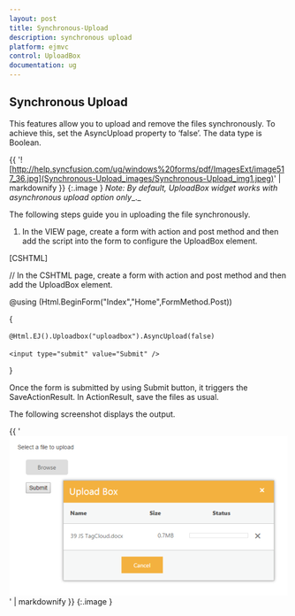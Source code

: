 ```yaml
---
layout: post
title: Synchronous-Upload
description: synchronous upload 
platform: ejmvc
control: UploadBox
documentation: ug
---
```


## Synchronous Upload 

This features allow you to upload and remove the files synchronously. To achieve this, set the AsyncUpload property to ‘false’. The data type is Boolean.

{{ '![http://help.syncfusion.com/ug/windows%20forms/pdf/ImagesExt/image517_36.jpg](Synchronous-Upload_images/Synchronous-Upload_img1.jpeg)' | markdownify }}
{:.image }
_Note: By default, UploadBox widget works with asynchronous upload option only__._



The following steps guide you in uploading the file synchronously.

1. In the VIEW page, create a form with action and post method and then add the script into the form to configure the UploadBox element.





[CSHTML]

// In the CSHTML page, create a form with action and post method and then add the UploadBox element.



@using (Html.BeginForm("Index","Home",FormMethod.Post))

{    

    @Html.EJ().Uploadbox("uploadbox").AsyncUpload(false)

    <input type="submit" value="Submit" />

}



Once the form is submitted by using Submit button, it triggers the SaveActionResult.  In ActionResult, save the files as usual.

The following screenshot displays the output.



{{ '![](Synchronous-Upload_images/Synchronous-Upload_img2.png)' | markdownify }}
{:.image }


